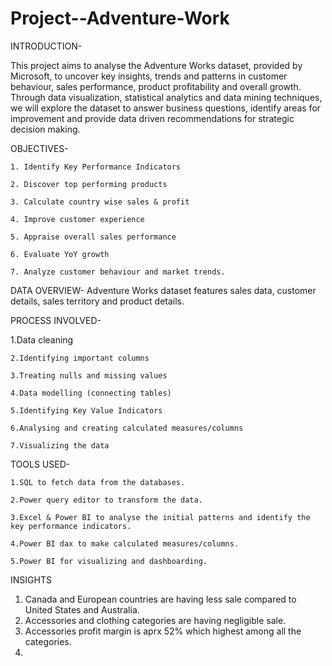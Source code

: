 # Project--Adventure-Work


INTRODUCTION-

This project aims to analyse the Adventure Works dataset, provided by Microsoft, to uncover key insights, trends and patterns in customer behaviour, sales performance, product profitability and overall growth. Through data visualization, statistical analytics and data mining techniques, we will explore the dataset to answer business questions, identify areas for improvement and provide data driven recommendations for strategic decision making.


OBJECTIVES-

    1. Identify Key Performance Indicators
    
    2. Discover top performing products
     
    3. Calculate country wise sales & profit
     
    4. Improve customer experience
    
    5. Appraise overall sales performance
    
    6. Evaluate YoY growth
    
    7. Analyze customer behaviour and market trends.

DATA OVERVIEW-
Adventure Works dataset features sales data, customer details, sales territory and product details.


PROCESS INVOLVED-

 1.Data cleaning
    
    2.Identifying important columns
    
    3.Treating nulls and missing values
    
    4.Data modelling (connecting tables)
    
    5.Identifying Key Value Indicators
    
    6.Analysing and creating calculated measures/columns
    
    7.Visualizing the data 



TOOLS USED-

    1.SQL to fetch data from the databases.
    
    2.Power query editor to transform the data.
    
    3.Excel & Power BI to analyse the initial patterns and identify the key performance indicators.
    
    4.Power BI dax to make calculated measures/columns.
    
    5.Power BI for visualizing and dashboarding.


INSIGHTS

  1. Canada and European countries are having less sale compared to United States and Australia.
  2. Accessories and clothing categories are having negligible sale.
  3. Accessories profit margin is aprx 52% which highest among all the categories.
  4. 
